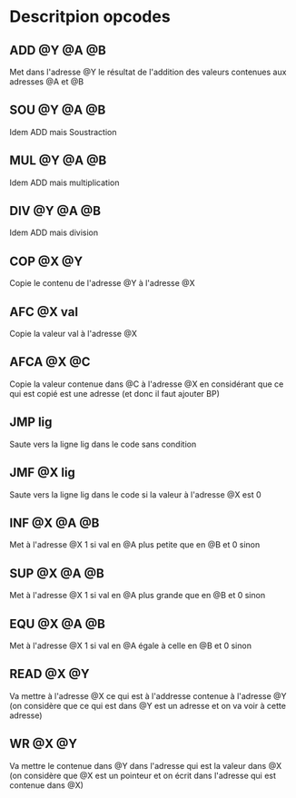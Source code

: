 # Descritpion opcodes



## ADD @Y @A @B 

Met dans l'adresse @Y le résultat de l'addition des valeurs contenues aux adresses @A et @B

## SOU @Y @A @B 

Idem ADD mais Soustraction

## MUL @Y @A @B 

Idem ADD mais multiplication

## DIV @Y @A @B 

Idem ADD mais division

## COP @X @Y

Copie le contenu de l'adresse @Y à l'adresse @X

## AFC @X val

Copie la valeur val à l'adresse @X

## AFCA @X @C

Copie la valeur contenue dans @C à l'adresse @X en considérant que ce qui est copié est une adresse (et donc il faut ajouter BP)

## JMP lig

Saute vers la ligne lig dans le code sans condition

## JMF @X lig

Saute vers la ligne lig dans le code si la valeur à l'adresse @X est 0

## INF @X @A @B

Met à l'adresse @X 1 si val en @A plus petite que en @B et 0 sinon

## SUP @X @A @B 

Met à l'adresse @X 1 si val en @A plus grande que en @B et 0 sinon

## EQU @X @A @B 

Met à l'adresse @X 1 si val en @A égale à celle en @B et 0 sinon

## READ @X @Y

Va mettre à l'adresse @X ce qui est à l'addresse contenue à l'adresse @Y (on considère que ce qui est dans @Y est un adresse et on va voir à cette adresse)

## WR @X @Y

Va mettre le contenue dans @Y dans l'adresse qui est la valeur dans @X (on considère que @X est un pointeur et on écrit dans l'adresse qui est contenue dans @X)

